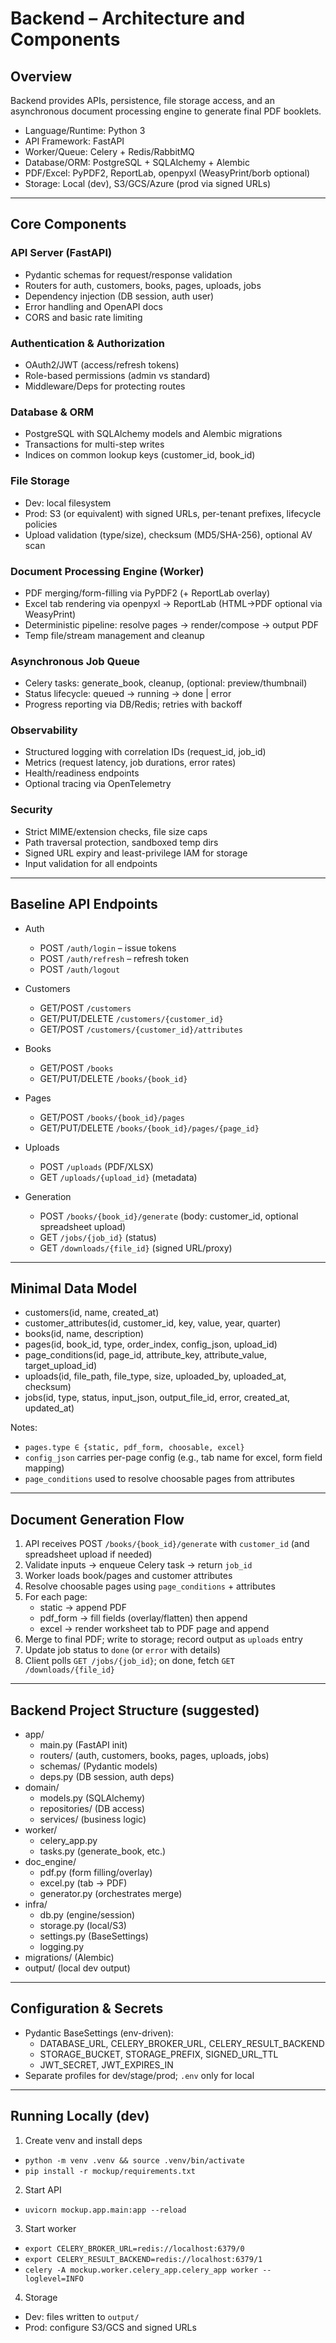 # Backend – Architecture and Components

## Overview
Backend provides APIs, persistence, file storage access, and an asynchronous document processing engine to generate final PDF booklets.

- Language/Runtime: Python 3
- API Framework: FastAPI
- Worker/Queue: Celery + Redis/RabbitMQ
- Database/ORM: PostgreSQL + SQLAlchemy + Alembic
- PDF/Excel: PyPDF2, ReportLab, openpyxl (WeasyPrint/borb optional)
- Storage: Local (dev), S3/GCS/Azure (prod via signed URLs)

---

## Core Components

### API Server (FastAPI)
- Pydantic schemas for request/response validation
- Routers for auth, customers, books, pages, uploads, jobs
- Dependency injection (DB session, auth user)
- Error handling and OpenAPI docs
- CORS and basic rate limiting

### Authentication & Authorization
- OAuth2/JWT (access/refresh tokens)
- Role-based permissions (admin vs standard)
- Middleware/Deps for protecting routes

### Database & ORM
- PostgreSQL with SQLAlchemy models and Alembic migrations
- Transactions for multi-step writes
- Indices on common lookup keys (customer_id, book_id)

### File Storage
- Dev: local filesystem
- Prod: S3 (or equivalent) with signed URLs, per-tenant prefixes, lifecycle policies
- Upload validation (type/size), checksum (MD5/SHA-256), optional AV scan

### Document Processing Engine (Worker)
- PDF merging/form-filling via PyPDF2 (+ ReportLab overlay)
- Excel tab rendering via openpyxl → ReportLab (HTML→PDF optional via WeasyPrint)
- Deterministic pipeline: resolve pages → render/compose → output PDF
- Temp file/stream management and cleanup

### Asynchronous Job Queue
- Celery tasks: generate_book, cleanup, (optional: preview/thumbnail)
- Status lifecycle: queued → running → done | error
- Progress reporting via DB/Redis; retries with backoff

### Observability
- Structured logging with correlation IDs (request_id, job_id)
- Metrics (request latency, job durations, error rates)
- Health/readiness endpoints
- Optional tracing via OpenTelemetry

### Security
- Strict MIME/extension checks, file size caps
- Path traversal protection, sandboxed temp dirs
- Signed URL expiry and least-privilege IAM for storage
- Input validation for all endpoints

---

## Baseline API Endpoints

- Auth
  - POST `/auth/login` – issue tokens
  - POST `/auth/refresh` – refresh token
  - POST `/auth/logout`

- Customers
  - GET/POST `/customers`
  - GET/PUT/DELETE `/customers/{customer_id}`
  - GET/POST `/customers/{customer_id}/attributes`

- Books
  - GET/POST `/books`
  - GET/PUT/DELETE `/books/{book_id}`

- Pages
  - GET/POST `/books/{book_id}/pages`
  - GET/PUT/DELETE `/books/{book_id}/pages/{page_id}`

- Uploads
  - POST `/uploads` (PDF/XLSX)
  - GET `/uploads/{upload_id}` (metadata)

- Generation
  - POST `/books/{book_id}/generate` (body: customer_id, optional spreadsheet upload)
  - GET `/jobs/{job_id}` (status)
  - GET `/downloads/{file_id}` (signed URL/proxy)

---

## Minimal Data Model

- customers(id, name, created_at)
- customer_attributes(id, customer_id, key, value, year, quarter)
- books(id, name, description)
- pages(id, book_id, type, order_index, config_json, upload_id)
- page_conditions(id, page_id, attribute_key, attribute_value, target_upload_id)
- uploads(id, file_path, file_type, size, uploaded_by, uploaded_at, checksum)
- jobs(id, type, status, input_json, output_file_id, error, created_at, updated_at)

Notes:
- `pages.type ∈ {static, pdf_form, choosable, excel}`
- `config_json` carries per-page config (e.g., tab name for excel, form field mapping)
- `page_conditions` used to resolve choosable pages from attributes

---

## Document Generation Flow

1. API receives POST `/books/{book_id}/generate` with `customer_id` (and spreadsheet upload if needed)
2. Validate inputs → enqueue Celery task → return `job_id`
3. Worker loads book/pages and customer attributes
4. Resolve choosable pages using `page_conditions` + attributes
5. For each page:
   - static → append PDF
   - pdf_form → fill fields (overlay/flatten) then append
   - excel → render worksheet tab to PDF page and append
6. Merge to final PDF; write to storage; record output as `uploads` entry
7. Update job status to `done` (or `error` with details)
8. Client polls `GET /jobs/{job_id}`; on done, fetch `GET /downloads/{file_id}`

---

## Backend Project Structure (suggested)

- app/
  - main.py (FastAPI init)
  - routers/ (auth, customers, books, pages, uploads, jobs)
  - schemas/ (Pydantic models)
  - deps.py (DB session, auth deps)
- domain/
  - models.py (SQLAlchemy)
  - repositories/ (DB access)
  - services/ (business logic)
- worker/
  - celery_app.py
  - tasks.py (generate_book, etc.)
- doc_engine/
  - pdf.py (form filling/overlay)
  - excel.py (tab → PDF)
  - generator.py (orchestrates merge)
- infra/
  - db.py (engine/session)
  - storage.py (local/S3)
  - settings.py (BaseSettings)
  - logging.py
- migrations/ (Alembic)
- output/ (local dev output)

---

## Configuration & Secrets

- Pydantic BaseSettings (env-driven):
  - DATABASE_URL, CELERY_BROKER_URL, CELERY_RESULT_BACKEND
  - STORAGE_BUCKET, STORAGE_PREFIX, SIGNED_URL_TTL
  - JWT_SECRET, JWT_EXPIRES_IN
- Separate profiles for dev/stage/prod; `.env` only for local

---

## Running Locally (dev)

1) Create venv and install deps
- `python -m venv .venv && source .venv/bin/activate`
- `pip install -r mockup/requirements.txt`

2) Start API
- `uvicorn mockup.app.main:app --reload`

3) Start worker
- `export CELERY_BROKER_URL=redis://localhost:6379/0`
- `export CELERY_RESULT_BACKEND=redis://localhost:6379/1`
- `celery -A mockup.worker.celery_app.celery_app worker --loglevel=INFO`

4) Storage
- Dev: files written to `output/`
- Prod: configure S3/GCS and signed URLs
